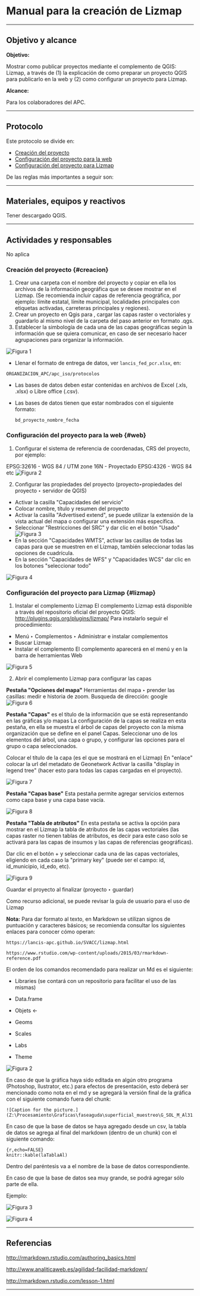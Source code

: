 # Manual para la creación de Lizmap

* * *

## Objetivo y alcance

**Objetivo:** 

Mostrar como publicar proyectos mediante el complemento de QGIS: Lizmap, a través de (1) la explicación de como preparar un proyecto QGIS para publicarlo en la web y (2) como configurar un proyecto para Lizmap.

**Alcance:** 

Para los colaboradores del APC.

* * *

## Protocolo

Este protocolo se divide en: 

- [Creación del proyecto](#creacion)
- [Configuración del proyecto para la web](#web)
- [Configuración del proyecto para Lizmap](#lizmap)

De las reglas más importantes a seguir son: 



* * *

## Materiales, equipos y reactivos

Tener descargado QGIS.

* * *

## Actividades y responsables

No aplica

### Creación del proyecto {#creacion}

1. Crear una carpeta con el nombre del proyecto y copiar en ella los archivos de la información geográfica que se desee mostrar en el Lizmap. (Se recomienda incluir capas de referencia geográfica, por ejemplo: límite estatal, límite municipal, localidades principales con etiquetas activadas, carreteras principales y regiones).
2. Crear un proyecto en Qgis para , cargar las capas raster o vectoriales y guardarlo al mismo nivel de la carpeta del paso anterior en formato .qgs.
3. Establecer la simbología de cada una de las capas geográficas según la información que se quiera comunicar, en caso de ser necesario hacer agrupaciones para organizar la información.

![Figura 1](imagen1.png)

*	Llenar el formato de entrega de datos, ver `lancis_fed_pcr.xlsx`, en:
```
ORGANIZACION_APC/apc_iso/protocolos
```
* Las bases de datos deben estar contenidas en archivos de Excel (.xls, .xlsx) o Libre office (.csv).

* Las bases de datos tienen que estar nombrados con el siguiente formato:

  `bd_proyecto_nombre_fecha`
  

### Configuración del proyecto para la web {#web}

1. Configurar el sistema de referencia de coordenadas, CRS del proyecto, por ejemplo:

EPSG:32616 - WGS 84 / UTM zone 16N - Proyectado
EPSG:4326 - WGS 84
etc
![Figura 2](imagen2.png)

2. Configurar las propiedades del proyecto
(proyecto‣propiedades del proyecto ‣ servidor de QGIS)

* Activar la casilla "Capacidades del servicio"
* Colocar nombre, título y resumen del proyecto
* Activar la casilla "Advertised extend", se puede utilizar la extensión de la vista actual del mapa o configurar una extensión más específica. 
* Seleccionar "Restricciones del SRC" y dar clic en el botón "Usado"
![Figura 3](imagen3.png)
* En la sección "Capacidades WMTS", activar las casillas de todas las capas para que se muestren en el Lizmap, también seleccionar todas las opciones de cuadrícula.
* En la sección "Capacidades de WFS" y "Capacidades WCS" dar clic en los botones "seleccionar todo"

![Figura 4](imagen4.png)


### Configuración del proyecto para Lizmap {#lizmap}

1. Instalar el complemento Lizmap
El complemento Lizmap está disponible a través del repositorio oficial del proyecto QGIS: http://plugins.qgis.org/plugins/lizmap/ Para instalarlo seguir el procedimiento:

* Menú ‣ Complementos ‣ Administrar e instalar complementos
* Buscar Lizmap
* Instalar el complemento
El complemento aparecerá en el menú y en la barra de herramientas Web

![Figura 5](imagen5.png)

2. Abrir el complemento Lizmap para configurar las capas

__Pestaña "Opciones del mapa"__ Herramientas del mapa ‣ prender las casillas: medir e historia de zoom. Busqueda de dirección: google
![Figura 6](imagen6.png)

__Pestaña "Capas"__ es el título de la información que se está representando en las gráficas y/o mapas
La configuración de la capas se realiza en esta pestaña, en ella se muestra el árbol de capas del proyecto con la misma organización que se define en el panel Capas. Seleccionar uno de los elementos del árbol, una capa o grupo, y configurar las opciones para el grupo o capa seleccionados.

Colocar el título de la capa (es el que se mostrará en el Lizmap)
En "enlace" colocar la url del metadato de Geonetwork
Activar la casilla "display in legend tree" (hacer esto para todas las capas cargadas en el proyecto).

![Figura 7](imagen7.png)


__Pestaña "Capas base"__ Esta pestaña permite agregar servicios externos como capa base y una capa base vacía.

![Figura 8](imagen8.png)

__Pestaña "Tabla de atributos"__ En esta pestaña se activa la opción para mostrar en el Lizmap la tabla de atributos de las capas vectoriales (las capas raster no tienen tablas de atributos, es decir para este caso solo se activará para las capas de insumos y las capas de referencias geográficas).

Dar clic en el botón + y seleccionar cada una de las capas vectoriales, eligiendo en cada caso la "primary key" (puede ser el campo: id, id_municipio, id_edo, etc).

![Figura 9](imagen9.png)

Guardar el proyecto al finalizar (proyecto ‣ guardar)

Como recurso adicional, se puede revisar la guía de usuario para el uso de Lizmap

**Nota:** Para dar formato al texto, en Markdown se utilizan signos de puntuación y caracteres básicos; se recomienda consultar los siguientes enlaces para conocer cómo operan:
```
https://lancis-apc.github.io/SVACC/lizmap.html
```
```
https://www.rstudio.com/wp-content/uploads/2015/03/rmarkdown-reference.pdf

```

El orden de los comandos recomendado para realizar un Md es el siguiente:

* Libraries (se contará con un repositorio para facilitar el uso de las mismas)
*	Data.frame
*	Objets <-



*	Geoms
* Scales
*	Labs
*	Theme

![Figura 2](fi_protocolo_rmd_theme.png)

En caso de que la gráfica haya sido editada en algún otro programa (Photoshop, Ilustrator, etc.) para efectos de presentación, esto deberá ser mencionado como nota en el md y se agregará la versión final de la gráfica con el siguiente comando fuera del chunk:

```
![Caption for the picture.] (Z:\Procesamiento\Graficas\faseaguda\superficial_muestreo\G_SOL_M_Al31.png)
```

En caso de que la base de datos se haya agregado desde un csv, la tabla de datos se agrega al final del markdown (dentro de un chunk) con el siguiente comando:

```
{r,echo=FALSE}
knitr::kable(laTablaAl)
```

Dentro del paréntesis va a el nombre de la base de datos correspondiente.

En caso de que la base de datos sea muy grande, se podrá agregar sólo parte de ella.

Ejemplo:

![Figura 3](fi_protocolo_rmd_datos.png)

![Figura 4](fi_protocolo_rmd_mapa.png)

* * *

## Referencias


http://rmarkdown.rstudio.com/authoring_basics.html

http://www.analiticaweb.es/agilidad-facilidad-markdown/

http://rmarkdown.rstudio.com/lesson-1.html

* * *
